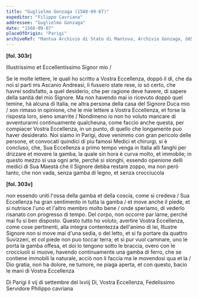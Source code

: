 ```yaml
---
title: "Guglielmo Gonzaga (1568-09-07)"
expeditor: "Filippo Cavriana"
addressee: "Guglielmo Gonzaga"
date: "1568-09-07"
placeOfOrigin: "Parigi"
archiveRef: "Mantua Archivio di Stato di Mantova, Archivio Gonzaga, b654, fols. 303r-303v"
---
```



**[fol. 303r]**

Illustrissimo  et Eccellentissimo Signor  mio /

 Se le molte lettere, le quali ho scritto a Vostra Eccellenza, doppò il di, che da  noi si parti ms Ascanio Andreasi, li fussero state rese, io só  certo, che havrei sodisfatto, a quel desiderio, che per ragione  deve havere, di sapere della sanità del mio Signore. Ma non  havendo  mai io ricevuto doppò quel temine, há alcuna di  Italia, ne altra persona della casa del Signore  Duca mio / son rimaso in opinione, che le mie lettere  a Vostra Eccellenza, et forse la  risposta loro, sieno smarrite / Nondimeno io non ho voluto  mancare di avventurarmi continuamente qualcheuna, come  faccio anche questa, per compiacer Vostra Eccellenza, in un punto, di   quello  che longamente puo haver desiderato. Noi siamo in  Parigi, dove venimmo  con gran pericolo delle persone, et  convocati quindici di piu famosi Medici et chirurgi, si è  concluso, che, Sua Eccellenza  a primo tempo venga in Italia alli fanghi  per drizzare et movere la gamba, la quale sin hora è  curva molto, et immobile; in questo mezzo si usa ogni  arte, perché si slonghi, essendo openione delli medici di  Sua Maestà  che il Signore  debba restare zoppo, ma non però tanto, che non vada, senza gamba di legno, et senza crocciucola


**[fol. 303v]**

 non  essendo uniti l'ossa della gamba et della coscia, come  si credeva / Sua Eccellenza  ha gran sentimento in tutta la gamba /  et move anche il piede, et si nutrisce l'uno et l'altro  membro molto bene / onde speriamo, di vederlo risanato  con progresso di tempo. Del corpo, non occorre par larne, perché mai fu si ben disposto. Questo tutto ho  voluto, avertire Vostra Eccellenza, come cose pertinenti, alla integra  contentezza dell'animo di lei, Illustre Signore  non si move mai  d'una sedia, o del letto, et si fa portare da quattro  Suvizzeri, et col piede non puo toccar terra; et si pur  vuol caminare, uno le porta la gamba offesa, et doi  lo tengono sotto le braccia, overo con le crocciuoli si  muove, havendo  continuamente una gamba di ferro, che se  contiene immobili la naturale, acciò non li faccia ma  le movendosi qua et la / Dio gratia, non  ha dolore, ne  tumore, ne piaga aperta, et con questo, bacio le mani  di Vostra Eccellenza 

Di Parigi il vij di settembre  del lxviij Di, Vostra Eccellenza,
                Fedelissimo  Servidore
                Philippo cavriana

